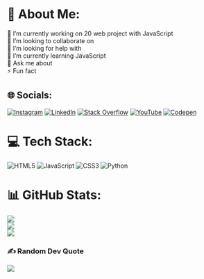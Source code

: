 # 💫 About Me:
🔭 I’m currently working on 20 web project with JavaScript<br>👯 I’m looking to collaborate on<br>🤝 I’m looking for help with<br>🌱 I’m currently learning JavaScript<br>💬 Ask me about<br>⚡ Fun fact


## 🌐 Socials:
[![Instagram](https://img.shields.io/badge/Instagram-%23E4405F.svg?logo=Instagram&logoColor=white)](https://instagram.com/omartarekll) [![LinkedIn](https://img.shields.io/badge/LinkedIn-%230077B5.svg?logo=linkedin&logoColor=white)](https://linkedin.com/in/omartarekll) [![Stack Overflow](https://img.shields.io/badge/-Stackoverflow-FE7A16?logo=stack-overflow&logoColor=white)](https://stackoverflow.com/users/omartarekll) [![YouTube](https://img.shields.io/badge/YouTube-%23FF0000.svg?logo=YouTube&logoColor=white)](https://youtube.com/@omartarekll) [![Codepen](https://img.shields.io/badge/Codepen-000000?style=for-the-badge&logo=codepen&logoColor=white)](https://codepen.io/omartarekll) 

# 💻 Tech Stack:
![HTML5](https://img.shields.io/badge/html5-%23E34F26.svg?style=flat&logo=html5&logoColor=white) ![JavaScript](https://img.shields.io/badge/javascript-%23323330.svg?style=flat&logo=javascript&logoColor=%23F7DF1E) ![CSS3](https://img.shields.io/badge/css3-%231572B6.svg?style=flat&logo=css3&logoColor=white) ![Python](https://img.shields.io/badge/python-3670A0?style=flat&logo=python&logoColor=ffdd54)
# 📊 GitHub Stats:
![](https://github-readme-stats.vercel.app/api?username=omartarekll&theme=blueberry&hide_border=false&include_all_commits=false&count_private=false)<br/>
![](https://github-readme-streak-stats.herokuapp.com/?user=omartarekll&theme=blueberry&hide_border=false)<br/>
![](https://github-readme-stats.vercel.app/api/top-langs/?username=omartarekll&theme=blueberry&hide_border=false&include_all_commits=false&count_private=false&layout=compact)

### ✍️ Random Dev Quote
![](https://quotes-github-readme.vercel.app/api?type=horizontal&theme=radical)
















